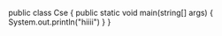 public class Cse
{
    public static void main(string[] args)
    {
        System.out.println("hiiii")
    }
}
